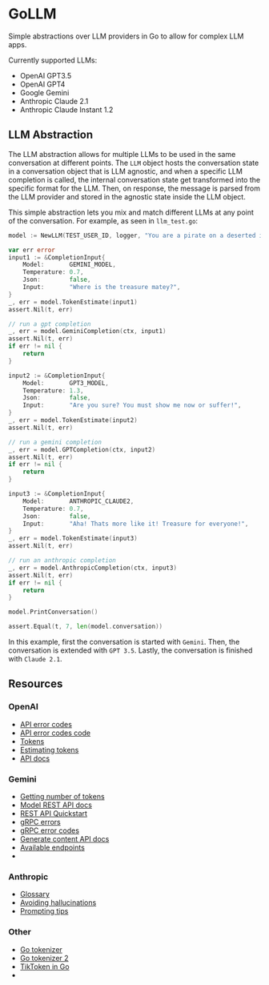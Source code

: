 # GoLLM

Simple abstractions over LLM providers in Go to allow for complex LLM apps.

Currently supported LLMs:
- OpenAI GPT3.5
- OpenAI GPT4
- Google Gemini
- Anthropic Claude 2.1
- Anthropic Claude Instant 1.2

## LLM Abstraction

The LLM abstraction allows for multiple LLMs to be used in the same conversation at different points. The `LLM` object hosts the conversation state in a conversation object that is LLM agnostic, and when a specific LLM completion is called, the internal conversation state get transformed into the specific format for the LLM. Then, on response, the message is parsed from the LLM provider and stored in the agnostic state inside the LLM object.

This simple abstraction lets you mix and match different LLMs at any point of the conversation. For example, as seen in `llm_test.go`:

```go
model := NewLLM(TEST_USER_ID, logger, "You are a pirate on a deserted island")

var err error
input1 := &CompletionInput{
    Model:       GEMINI_MODEL,
    Temperature: 0.7,
    Json:        false,
    Input:       "Where is the treasure matey?",
}
_, err = model.TokenEstimate(input1)
assert.Nil(t, err)

// run a gpt completion
_, err = model.GeminiCompletion(ctx, input1)
assert.Nil(t, err)
if err != nil {
    return
}

input2 := &CompletionInput{
    Model:       GPT3_MODEL,
    Temperature: 1.3,
    Json:        false,
    Input:       "Are you sure? You must show me now or suffer!",
}
_, err = model.TokenEstimate(input2)
assert.Nil(t, err)

// run a gemini completion
_, err = model.GPTCompletion(ctx, input2)
assert.Nil(t, err)
if err != nil {
    return
}

input3 := &CompletionInput{
    Model:       ANTHROPIC_CLAUDE2,
    Temperature: 0.7,
    Json:        false,
    Input:       "Aha! Thats more like it! Treasure for everyone!",
}
_, err = model.TokenEstimate(input3)
assert.Nil(t, err)

// run an anthropic completion
_, err = model.AnthropicCompletion(ctx, input3)
assert.Nil(t, err)
if err != nil {
    return
}

model.PrintConversation()

assert.Equal(t, 7, len(model.conversation))
```

In this example, first the conversation is started with `Gemini`. Then, the conversation is extended with `GPT 3.5`. Lastly, the conversation is finished with `Claude 2.1`. 

## Resources

### OpenAI

- [API error codes](https://platform.openai.com/docs/guides/error-codes/api-errors)
- [API error codes code](https://community.openai.com/t/openai-chat-list-of-error-codes-and-types/357791/11)
- [Tokens](https://help.openai.com/en/articles/4936856-what-are-tokens-and-how-to-count-them)
- [Estimating tokens](https://community.openai.com/t/what-is-the-openai-algorithm-to-calculate-tokens/58237/28)
- [API docs](https://platform.openai.com/docs/api-reference/audio/verbose-json-object)

### Gemini

- [Getting number of tokens](https://cloud.google.com/vertex-ai/generative-ai/docs/multimodal/get-token-count)
- [Model REST API docs](https://ai.google.dev/api/rest/v1beta/models)
- [REST API Quickstart](https://ai.google.dev/tutorials/rest_quickstart)
- [gRPC errors](https://google.aip.dev/193)
- [gRPC error codes](https://github.com/grpc/grpc/blob/master/doc/statuscodes.md)
- [Generate content API docs](https://ai.google.dev/api/rest/v1beta/models/generateContent)
- [Available endpoints](https://ai.google.dev/api/rest)
- 

### Anthropic

- [Glossary](https://docs.anthropic.com/claude/docs/glossary)
- [Avoiding hallucinations](https://docs.anthropic.com/claude/docs/let-claude-say-i-dont-know)
- [Prompting tips](https://docs.anthropic.com/claude/docs/configuring-gpt-prompts-for-claude)

### Other

- [Go tokenizer](https://github.com/sugarme/tokenizer)
- [Go tokenizer 2](https://github.com/tiktoken-go/tokenizer)
- [TikToken in Go](https://github.com/pkoukk/tiktoken-go)
- 